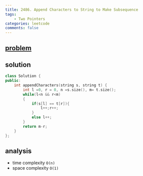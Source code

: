 ```yaml
---
title: 2486. Append Characters to String to Make Subsequence
tags:
    - Two Pointers
categories: leetcode
comments: false
---
```


## [problem](https://leetcode.com/problems/append-characters-to-string-to-make-subsequence/)

## solution
```c++
class Solution {
public:
    int appendCharacters(string s, string t) {
        int l =0, r = 0, n =s.size(), m= t.size();
        while(l<n && r<m)
        {
            if(s[l] == t[r]){
                l++;r++;
            }
            else l++;
        }
        return m-r;
    }
};
```

## analysis
- time complexity `O(n)`
- space complexity `O(1)`